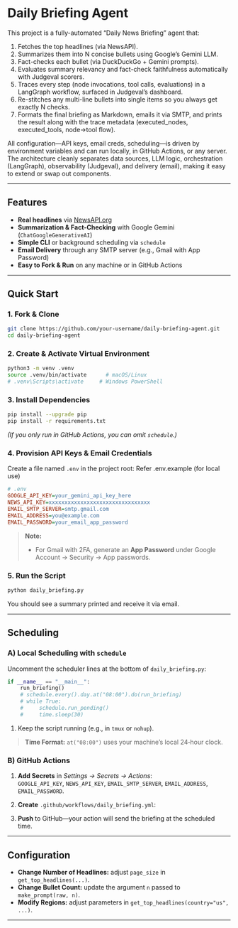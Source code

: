 # Daily Briefing Agent

This project is a fully-automated “Daily News Briefing” agent that:

1. Fetches the top headlines (via NewsAPI).
2. Summarizes them into N concise bullets using Google’s Gemini LLM.
3. Fact-checks each bullet (via DuckDuckGo + Gemini prompts).
4. Evaluates summary relevancy and fact-check faithfulness automatically with Judgeval scorers.
5. Traces every step (node invocations, tool calls, evaluations) in a LangGraph workflow, surfaced in Judgeval’s dashboard.
6. Re-stitches any multi-line bullets into single items so you always get exactly N checks.
7. Formats the final briefing as Markdown, emails it via SMTP, and prints the result along with the trace metadata (executed_nodes, executed_tools, node→tool flow).

All configuration—API keys, email creds, scheduling—is driven by environment variables and can run locally, in GitHub Actions, or any server. The architecture cleanly separates data sources, LLM logic, orchestration (LangGraph), observability (Judgeval), and delivery (email), making it easy to extend or swap out components.

---

## Features

- **Real headlines** via [NewsAPI.org](https://newsapi.org/)  
- **Summarization & Fact-Checking** with Google Gemini (`ChatGoogleGenerativeAI`)  
- **Simple CLI** or background scheduling via `schedule`  
- **Email Delivery** through any SMTP server (e.g., Gmail with App Password)  
- **Easy to Fork & Run** on any machine or in GitHub Actions

---

## Quick Start

### 1. Fork & Clone

```bash
git clone https://github.com/your-username/daily-briefing-agent.git
cd daily-briefing-agent
```

### 2. Create & Activate Virtual Environment

```bash
python3 -m venv .venv
source .venv/bin/activate      # macOS/Linux
# .venv\Scripts\activate     # Windows PowerShell
```

### 3. Install Dependencies

```bash
pip install --upgrade pip
pip install -r requirements.txt 
```

*(If you only run in GitHub Actions, you can omit `schedule`.)*

### 4. Provision API Keys & Email Credentials

Create a file named `.env` in the project root:
Refer .env.example (for local use)

```ini
# .env
GOOGLE_API_KEY=your_gemini_api_key_here
NEWS_API_KEY=xxxxxxxxxxxxxxxxxxxxxxxxxxxxxxxx
EMAIL_SMTP_SERVER=smtp.gmail.com
EMAIL_ADDRESS=you@example.com
EMAIL_PASSWORD=your_email_app_password
```

> **Note:**  
> - For Gmail with 2FA, generate an **App Password** under Google Account → Security → App passwords.  

### 5. Run the Script

```bash
python daily_briefing.py
```

You should see a summary printed and receive it via email.

---

## Scheduling

### A) Local Scheduling with `schedule`

Uncomment the scheduler lines at the bottom of `daily_briefing.py`:

```python
if __name__ == "__main__":
    run_briefing()
    # schedule.every().day.at("08:00").do(run_briefing)
    # while True:
    #     schedule.run_pending()
    #     time.sleep(30)
```

1. Keep the script running (e.g., in `tmux` or `nohup`).

> **Time Format:** `at("08:00")` uses your machine’s local 24‑hour clock.

### B) GitHub Actions

1. **Add Secrets** in _Settings → Secrets → Actions_:  
   `GOOGLE_API_KEY`, `NEWS_API_KEY`, `EMAIL_SMTP_SERVER`, `EMAIL_ADDRESS`, `EMAIL_PASSWORD`.

2. **Create** `.github/workflows/daily_briefing.yml`:

3. **Push** to GitHub—your action will send the briefing at the scheduled time.

---

## Configuration

- **Change Number of Headlines:** adjust `page_size` in `get_top_headlines(...)`.  
- **Change Bullet Count:** update the argument `n` passed to `make_prompt(raw, n)`.  
- **Modify Regions:** adjust parameters in `get_top_headlines(country="us", ...)`.

---